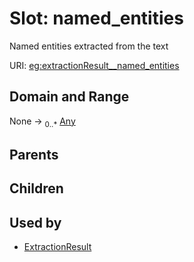 
# Slot: named_entities


Named entities extracted from the text

URI: [eg:extractionResult__named_entities](http://w3id.org/ontogpt/environmental-metagenome/extractionResult__named_entities)


## Domain and Range

None &#8594;  <sub>0..\*</sub> [Any](Any.md)

## Parents


## Children


## Used by

 * [ExtractionResult](ExtractionResult.md)

